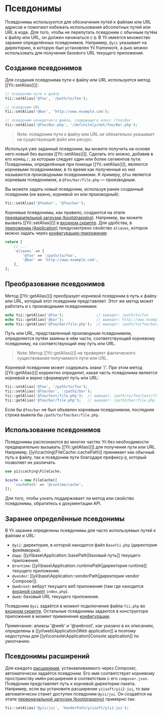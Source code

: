 Псевдонимы 
=========

Псевдонимы используются для обозначения путей к файлам или URL адресов и помогают избежать использования абсолютных путей
или URL в коде. Для того, чтобы не перепутать псевдоним с обычным путём к файлу или URL, он должен начинаться с `@`. В Yii
имеется множество заранее определённых псевдонимов. Например, `@yii` указывает на директорию, в которую был установлен
Yii framework, а `@web` можно использовать для получения базового URL текущего приложения.


Создание псевдонимов <span id="defining-aliases"></span>
----------------------------------------------

Для создания псевдонима пути к файлу или URL используется метод [[Yii::setAlias()]]:

```php
// псевдоним пути к файлу
Yii::setAlias('@foo', '/path/to/foo');

// псевдоним URL
Yii::setAlias('@bar', 'http://www.example.com');

// псевдоним конкретного файла, содержащего класс \foo\Bar
Yii::setAlias('@foo/Bar.php', '/definitely/not/foo/Bar.php');
```

> Note: псевдоним пути к файлу или URL *не* обязательно указывает на существующий файл или ресурс.

Используя уже заданный псевдоним, вы можете получить на основе него новый без вызова [[Yii::setAlias()]]. Сделать это
можно, добавив в его конец `/`, за которым следует один или более сегментов пути. Псевдонимы, определённые при помощи
[[Yii::setAlias()]], являются *корневыми псевдонимами*, в то время как полученные из них называются *производными
псевдонимами*. К примеру, `@foo` является корневым псевдонимом, а `@foo/bar/file.php` — производным.

Вы можете задать новый псевдоним, используя ранее созданный псевдоним (не важно, корневой он или производный):

```php
Yii::setAlias('@foobar', '@foo/bar');
```

Корневые псевдонимы, как правило, создаются на этапе [предварительной загрузки (bootstrapping)](runtime-bootstrapping.md).
Например, вы можете вызвать [[Yii::setAlias()]] в [входном скрипте](structure-entry-scripts.md). Для удобства, в
[приложении (Application)](structure-applications.md) предусмотрено свойство `aliases`, которое можно задать через
[конфигурацию приложения](concept-configurations.md):

```php
return [
    // ...
    'aliases' => [
        '@foo' => '/path/to/foo',
        '@bar' => 'http://www.example.com',
    ],
];
```


Преобразование псевдонимов <span id="resolving-aliases"></span>
----------------------------------------------------

Метод [[Yii::getAlias()]] преобразует корневой псевдоним в путь к файлу или URL, который этот псевдоним представляет.
Этот же метод может работать и с производными псевдонимами:

```php
echo Yii::getAlias('@foo');               // выведет: /path/to/foo
echo Yii::getAlias('@bar');               // выведет: http://www.example.com
echo Yii::getAlias('@foo/bar/file.php');  // выведет: /path/to/foo/bar/file.php
```

Путь или URL, представленный производным псевдонимом, определяется путём замены в нём части, соответствующей корневому
псевдониму, на соответствующий ему путь или URL.

> Note: Метод [[Yii::getAlias()]] не проверяет фактического существования получаемого пути или URL.

Корневой псевдоним может содержать знаки '/'. При этом метод [[Yii::getAlias()]] корректно определит, какая часть
псевдонима является корневой и верно сформирует путь или URL:

```php
Yii::setAlias('@foo', '/path/to/foo');
Yii::setAlias('@foo/bar', '/path2/bar');
Yii::getAlias('@foo/test/file.php');  // выведет: /path/to/foo/test/file.php
Yii::getAlias('@foo/bar/file.php');   // выведет: /path2/bar/file.php
```

Если бы `@foo/bar` не был объявлен корневым псевдонимом, последняя строка вывела бы  `/path/to/foo/bar/file.php`.


Использование псевдонимов <span id="using-aliases"></span>
------------------------------------------------

Псевдонимы распознаются во многих частях Yii без необходимости предварительно вызывать [[Yii::getAlias()]] для
получения пути или URL. Например, [[yii\caching\FileCache::cachePath]] принимает как обычный путь к файлу, так и
псевдоним пути благодаря префиксу `@`, который позволяет их различать.

```php
use yii\caching\FileCache;

$cache = new FileCache([
    'cachePath' => '@runtime/cache',
]);
```

Для того, чтобы узнать поддерживает ли метод или свойство псевдонимы, обратитесь к документации API.


Заранее определённые псевдонимы <span id="predefined-aliases"></span>
----------------------------------------------------------

В Yii заранее определены псевдонимы для часто используемых путей к файлам и URL:

- `@yii`: директория, в которой находится файл `BaseYii.php` (директория фреймворка).
- `@app`: [[yii\base\Application::basePath|базовый путь]] текущего приложения.
- `@runtime`: [[yii\base\Application::runtimePath|директория runtime]] текущего приложения.
- `@vendor`: [[yii\base\Application::vendorPath|директория vendor Composer]].
- `@webroot`: вебрут текущего веб приложения (там где находится [входной скрипт](structure-entry-scripts.md) `index.php`).
- `@web`: базовый URL текущего приложения.

Псевдоним `@yii` задаётся в момент подключения файла `Yii.php` во [входном скрипте](structure-entry-scripts.md).
Остальные псевдонимы задаются в конструкторе приложения в момент применения [конфигурации](concept-configurations.md).

Примечание: алиасы '@web' и '@webroot', как указано в их описаниях, определены в [[yii\web\Application|Web application]] и поэтому недоступны для [[yii\console\Application|Console application]] по умолчанию.

Псевдонимы расширений <span id="extension-aliases"></span>
------------------------------------------------

Для каждого [расширения](structure-extensions.md), устанавливаемого через Composer, автоматически задаётся псевдоним.
Его имя соответствует корневому пространству имён расширения в соответствии с его `composer.json`. Псевдоним представляет
путь к корневой директории пакета. Например, если вы установите расширение `yiisoft/yii2-jui`, то вам автоматически станет
доступен псевдоним `@yii/jui`. Он создаётся на этапе [первоначальной загрузки (bootstrapping)](runtime-bootstrapping.md)
примерно так:

```php
Yii::setAlias('@yii/jui', 'VendorPath/yiisoft/yii2-jui');
```

